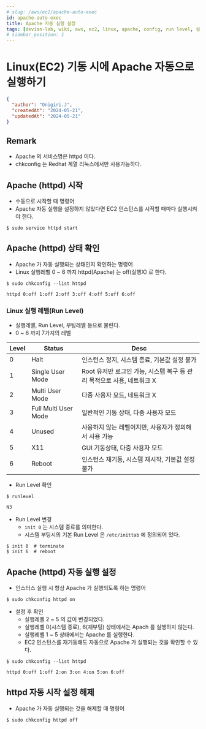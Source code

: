 ```yaml
---
# slug: /aws/ec2/apache-auto-exec
id: apache-auto-exec
title: Apache 자동 실행 설정
tags: [devian-lab, wiki, aws, ec2, linux, apache, config, run level, 실행레벨, 부팅레벨]
# sidebar_position: 1
---
```


<!--title -->
# Linux(EC2) 기동 시에 Apache 자동으로 실행하기
<!--//title -->


```json
{
  "author": "Onigiri.J",
  "createdAt": "2024-05-21",
  "updatedAt": "2024-05-21"
}
```

## Remark
- Apache 의 서비스명은 httpd 이다.
- chkconfig 는 Redhat 계열 리눅스에서만 사용가능하다.


## Apache (httpd) 시작
- 수동으로 시작할 때 명령어
- Apache 자동 실행을 설정하지 않았다면 EC2 인스턴스를 시작할 때마다 실행시켜야 한다.
```shell
$ sudo service httpd start  
```


## Apache (httpd) 상태 확인
- Apache 가 자동 실행되는 상태인지 확인하는 명령어
- Linux 실행레벨 0 ~ 6 까지 httpd(Apache) 는 off(실행X) 로 한다.
```shell
$ sudo chkconfig --list httpd

httpd 0:off 1:off 2:off 3:off 4:off 5:off 6:off
```

### Linux 실행 레벨(Run Level)
- 실행레벨, Run Level, 부팅레벨 등으로 불린다.
- 0 ~ 6 까지 7가지의 레벨

| Level | Status               | Desc |
| ---   | ---                  | ---  |
| 0     | Halt                 | 인스턴스 정지, 시스템 종료, 기본값 설정 불가 |
| 1     | Single User Mode     | Root 유저만 로그인 가능, 시스템 복구 등 관리 목적으로 사용, 네트워크 X |
| 2     | Multi User Mode      | 다중 사용자 모드, 네트워크 X |
| 3     | Full Multi User Mode | 일반적인 기동 상태, 다중 사용자 모드 |
| 4     | Unused               | 사용하지 않는 레벨이지만, 사용자가 정의해서 사용 가능 |
| 5     | X11                  | GUI 기동상태, 다중 사용자 모드 |
| 6     | Reboot               | 인스턴스 재기동, 시스템 재시작, 기본값 설정 불가 |

- Run Level 확인
```shell
$ runlevel

N3
```

- Run Level 변경
  + `init 0` 는 시스템 종료를 의미한다.
  + 시스템 부팅시의 기본 Run Level 은 `/etc/inittab` 에 정의되어 있다.
```shell
$ init 0  # terminate
$ init 6  # reboot
```


## Apache (httpd) 자동 실행 설정
- 인스터스 실행 시 항상 Apache 가 실행되도록 하는 명령어
```shell
$ sudo chkconfig httpd on
```

- 설정 후 확인
  + 실행레벨 2 ~ 5 의 값이 변경되었다.
  + 실행레벨 0(시스템 종료), 6(재부팅) 상태에서는 Apach 를 실행하지 않는다.
  + 실행레벨 1 ~ 5 상태에서는 Apache 를 실행한다.
  + EC2 인스턴스를 재기동해도 자동으로 Apache 가 실행되는 것을 확인할 수 있다.
```shell
$ sudo chkconfig --list httpd

httpd 0:off 1:off 2:on 3:on 4:on 5:on 6:off
```


## httpd 자동 시작 설정 해제
- Apache 가 자동 실행되는 것을 해제할 때 명령어
```shell
$ sudo chkconfig httpd off
```